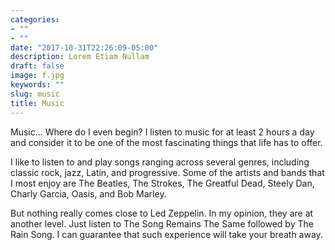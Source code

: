 ```yaml
---
categories:
- ""
- ""
date: "2017-10-31T22:26:09-05:00"
description: Lorem Etiam Nullam
draft: false
image: f.jpg
keywords: ""
slug: music
title: Music
---
```


Music... Where do I even begin? I listen to music for at least 2 hours a day and consider it to be one of the most fascinating things that life has to offer.

I like to listen to and play songs ranging across several genres, including classic rock, jazz, Latin, and progressive. Some of the artists and bands that I most enjoy are The Beatles, The Strokes, The Greatful Dead, Steely Dan, Charly Garcia, Oasis, and Bob Marley. 

But nothing really comes close to Led Zeppelin. In my opinion, they are at another level. Just listen to The Song Remains The Same followed by The Rain Song. I can guarantee that such experience will take your breath away.